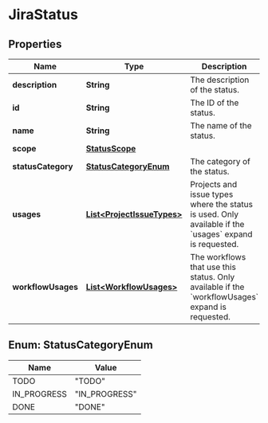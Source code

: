 # JiraStatus

## Properties
Name | Type | Description | Notes
------------ | ------------- | ------------- | -------------
**description** | **String** | The description of the status. |  [optional]
**id** | **String** | The ID of the status. |  [optional]
**name** | **String** | The name of the status. |  [optional]
**scope** | [**StatusScope**](StatusScope.md) |  |  [optional]
**statusCategory** | [**StatusCategoryEnum**](#StatusCategoryEnum) | The category of the status. |  [optional]
**usages** | [**List&lt;ProjectIssueTypes&gt;**](ProjectIssueTypes.md) | Projects and issue types where the status is used. Only available if the &#x60;usages&#x60; expand is requested. |  [optional]
**workflowUsages** | [**List&lt;WorkflowUsages&gt;**](WorkflowUsages.md) | The workflows that use this status. Only available if the &#x60;workflowUsages&#x60; expand is requested. |  [optional]

<a name="StatusCategoryEnum"></a>
## Enum: StatusCategoryEnum
Name | Value
---- | -----
TODO | &quot;TODO&quot;
IN_PROGRESS | &quot;IN_PROGRESS&quot;
DONE | &quot;DONE&quot;
